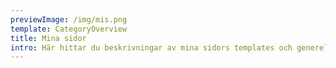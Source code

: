 ```yaml
---
previewImage: /img/mis.png
template: CategoryOverview
title: Mina sidor
intro: Här hittar du beskrivningar av mina sidors templates och generella principer.
---
```

